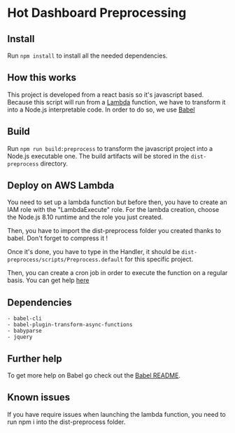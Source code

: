 # Hot Dashboard Preprocessing

## Install

Run `npm install` to install all the needed dependencies.

## How this works

This project is developed from a react basis so it's javascript based. 
Because this script will run from a [Lambda](https://aws.amazon.com/documentation/lambda/) function, 
we have to transform it into a Node.js interpretable code. In order to do so, we use [Babel](https://babeljs.io/docs/en/)

## Build

Run `npm run build:preprocess` to transform the javascript project into a Node.js executable one. 
The build artifacts will be stored in the `dist-preprocess` directory.

## Deploy on AWS Lambda

You need to set up a lambda function but before then, you have to create an IAM role with the "LambdaExecute" role.
For the lambda creation, choose the Node.js 8.10 runtime and the role you just created.

Then, you have to import the dist-preprocess folder you created thanks to babel. Don't forget to compress it !

Once it's done, you have to type in the Handler, it should be `dist-preprocess/scripts/Preprocess.default` for this specific project.

Then, you can create a cron job in order to execute the function on a regular basis.
You can get help [here](https://docs.aws.amazon.com/AmazonCloudWatch/latest/events/ScheduledEvents.html)

## Dependencies

    - babel-cli
    - babel-plugin-transform-async-functions
    - babyparse
    - jquery

## Further help

To get more help on Babel go check out the [Babel README](https://github.com/babel/babel/blob/master/README.md).

## Known issues

If you have require issues when launching the lambda function, you need to run npm i into the dist-preprocess folder.